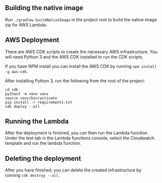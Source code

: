 ## Building the native image

Run `./gradlew buildNativeImage` in the project root to build the native image zip for AWS Lambda.

## AWS Deployment

There are AWS CDK scripts to create the necessary AWS infrastructure. You will need Python 3
and the AWS CDK installed to run the CDK scripts.

If you have NPM install you can install the AWS CDK by running `npm install -g aws-cdk`.

After installing Python 3, run the following from the root of the project:

```
cd cdk
python3 -m venv venv
source venv/bin/activate
pip install -r requirements.txt
cdk deploy --all
```

## Running the Lambda

After the deployment is finished, you can then run the Lambda function. Under the test tab in the Lambda functions
console, select the Cloudwatch template and run the lambda function.

## Deleting the deployment

After you have finished, you can delete the created infrastructure by running `cdk destroy --all`.